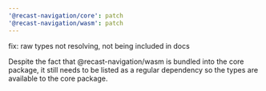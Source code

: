 ```yaml
---
'@recast-navigation/core': patch
'@recast-navigation/wasm': patch
---
```


fix: raw types not resolving, not being included in docs

Despite the fact that @recast-navigation/wasm is bundled into the core package, it still needs to be listed as a regular dependency so the types are available to the core package.
